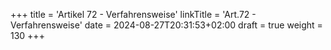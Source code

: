 +++
title = 'Artikel 72 - Verfahrensweise'
linkTitle = 'Art.72 - Verfahrensweise'
date = 2024-08-27T20:31:53+02:00
draft = true
weight = 130
+++
